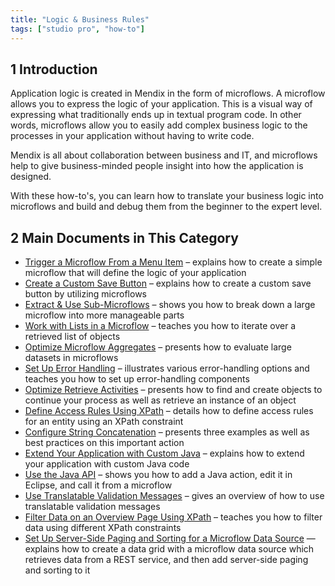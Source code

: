 ```yaml
---
title: "Logic & Business Rules"
tags: ["studio pro", "how-to"]
---
```


## 1 Introduction 

Application logic is created in Mendix in the form of microflows. A microflow allows you to express the logic of your application. This is a visual way of expressing what traditionally ends up in textual program code. In other words, microflows allow you to easily add complex business logic to the processes in your application without having to write code.

Mendix is all about collaboration between business and IT, and microflows help to give business-minded people insight into how the application is designed.

With these how-to's, you can learn how to translate your business logic into microflows and build and debug them from the beginner to the expert level.

## 2 Main Documents in This Category

* [Trigger a Microflow From a Menu Item](trigger-microflow-from-menu-item) – explains how to create a simple microflow that will define the logic of your application 
* [Create a Custom Save Button](create-a-custom-save-button) – explains how to create a custom save button by utilizing microflows
* [Extract & Use Sub-Microflows](extract-and-use-sub-microflows) – shows you how to break down a large microflow into more manageable parts
* [Work with Lists in a Microflow](working-with-lists-in-a-microflow) – teaches you how to iterate over a retrieved list of objects
* [Optimize Microflow Aggregates](optimizing-microflow-aggregates) – presents how to evaluate large datasets in microflows
* [Set Up Error Handling](set-up-error-handling) – illustrates various error-handling options and teaches you how to set up error-handling components
* [Optimize Retrieve Activities](optimizing-retrieve-activities) – presents how to find and create objects to continue your process as well as retrieve an instance of an object
* [Define Access Rules Using XPath](define-access-rules-using-xpath) – details how to define access rules for an entity using an XPath constraint
* [Configure String Concatenation](string-concatenation) – presents three examples as well as best practices on this important action
* [Extend Your Application with Custom Java](extending-your-application-with-custom-java) – explains how to extend your application with custom Java code
* [Use the Java API](java-api-tutorial) – shows you how to add a Java action, edit it in Eclipse, and call it from a microflow
* [Use Translatable Validation Messages](translatable-validation-messages) – gives an overview of how to use translatable validation messages
* [Filter Data on an Overview Page Using XPath](filtering-data-on-an-overview-page) – teaches you how to filter data using different XPath constraints
* [Set Up Server-Side Paging and Sorting for a Microflow Data Source](server-side-paging) — explains how to create a data grid with a microflow data source which retrieves data from a REST service, and then add server-side paging and sorting to it